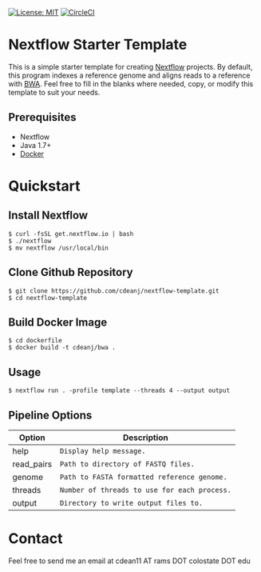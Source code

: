 [![License: MIT](https://img.shields.io/badge/License-MIT-yellow.svg)](https://github.com/cdeanj/nextflow-template/blob/master/LICENSE)
[![CircleCI](https://circleci.com/gh/cdeanj/nextflow-template/tree/master.svg?style=shield)](https://circleci.com/gh/cdeanj/nextflow-template/tree/master)

Nextflow Starter Template
=========================
This is a simple starter template for creating [Nextflow](https://www.nextflow.io) projects. By default, this program indexes a reference genome and aligns reads to a reference with [BWA](https://github.com/lh3/bwa). Feel free to fill in the blanks where needed, copy, or modify this template to suit your needs.

Prerequisites
-------------
  - Nextflow
  - Java 1.7+
  - [Docker](https://docs.docker.com/engine/installation/)

Quickstart
==========
Install Nextflow
----------------
```
$ curl -fsSL get.nextflow.io | bash
$ ./nextflow
$ mv nextflow /usr/local/bin
```

Clone Github Repository
-----------------------
```
$ git clone https://github.com/cdeanj/nextflow-template.git
$ cd nextflow-template
```

Build Docker Image
------------------
```
$ cd dockerfile
$ docker build -t cdeanj/bwa .
```

Usage
-----
```
$ nextflow run . -profile template --threads 4 --output output
```

Pipeline Options
----------------
Option | Description
--------- | -----------
help | `Display help message.`
read_pairs| `Path to directory of FASTQ files.`
genome | `Path to FASTA formatted reference genome.`
threads | `Number of threads to use for each process.`
output | `Directory to write output files to.`

Contact
=======
Feel free to send me an email at cdean11 AT rams DOT colostate DOT edu
